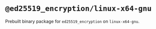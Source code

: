 # `@ed25519_encryption/linux-x64-gnu`

Prebuilt binary package for `ed25519_encryption` on `linux-x64-gnu`.

